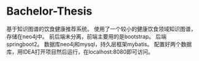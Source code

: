 # Bachelor-Thesis
基于知识图谱的饮食健康推荐系统。
使用了一个较小的健康饮食领域知识图谱，存储在neo4j中。
前后端未分离，前端主要用的是bootstrap。
后端springboot2。
数据库neo4j和mysql，持久层框架mybatis。
配置好两个数据库，用IDEA打开项目然后运行，在localhost:8080即可访问。
